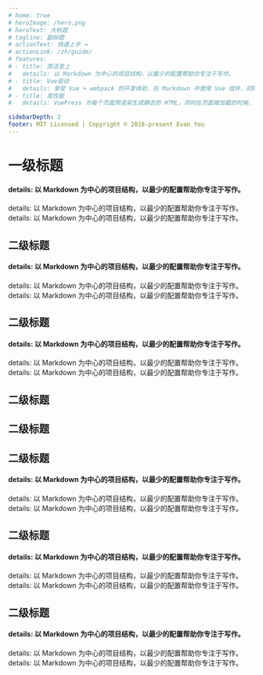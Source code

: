 ```yaml
---
# home: true
# heroImage: /hero.png
# heroText: 大标题
# tagline: 副标题
# actionText: 快速上手 →
# actionLink: /zh/guide/
# features:
# - title: 简洁至上
#   details: 以 Markdown 为中心的项目结构，以最少的配置帮助你专注于写作。
# - title: Vue驱动
#   details: 享受 Vue + webpack 的开发体验，在 Markdown 中使用 Vue 组件，同时可以使用 Vue 来开发自定义主题。
# - title: 高性能
#   details: VuePress 为每个页面预渲染生成静态的 HTML，同时在页面被加载的时候，将作为 SPA 运行。

sidebarDepth: 2
footer: MIT Licensed | Copyright © 2018-present Evan You
---
```




# 一级标题
 #### details: 以 Markdown 为中心的项目结构，以最少的配置帮助你专注于写作。
  details: 以 Markdown 为中心的项目结构，以最少的配置帮助你专注于写作。
  details: 以 Markdown 为中心的项目结构，以最少的配置帮助你专注于写作。
## 二级标题
 #### details: 以 Markdown 为中心的项目结构，以最少的配置帮助你专注于写作。
  details: 以 Markdown 为中心的项目结构，以最少的配置帮助你专注于写作。
  details: 以 Markdown 为中心的项目结构，以最少的配置帮助你专注于写作。
## 二级标题
 #### details: 以 Markdown 为中心的项目结构，以最少的配置帮助你专注于写作。
  details: 以 Markdown 为中心的项目结构，以最少的配置帮助你专注于写作。
  details: 以 Markdown 为中心的项目结构，以最少的配置帮助你专注于写作。
## 二级标题
## 二级标题
## 二级标题
 #### details: 以 Markdown 为中心的项目结构，以最少的配置帮助你专注于写作。
  details: 以 Markdown 为中心的项目结构，以最少的配置帮助你专注于写作。
  details: 以 Markdown 为中心的项目结构，以最少的配置帮助你专注于写作。
## 二级标题
 #### details: 以 Markdown 为中心的项目结构，以最少的配置帮助你专注于写作。
  details: 以 Markdown 为中心的项目结构，以最少的配置帮助你专注于写作。
  details: 以 Markdown 为中心的项目结构，以最少的配置帮助你专注于写作。
## 二级标题
 #### details: 以 Markdown 为中心的项目结构，以最少的配置帮助你专注于写作。
  details: 以 Markdown 为中心的项目结构，以最少的配置帮助你专注于写作。
  details: 以 Markdown 为中心的项目结构，以最少的配置帮助你专注于写作。